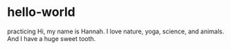# hello-world
practicing
Hi, my name is Hannah. I love nature, yoga, science, and animals. And I have a huge sweet tooth.

